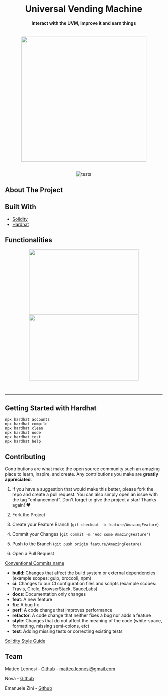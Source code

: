 <div align="center">
   <h1 align="center">Universal Vending Machine</h3>
   <h4 align="center">Interact with the UVM, improve it and earn things</h4> 
</div>
<br>
<div align="center">
  <a>
    <img  border-radius= 50 src="https://lelolobi.com/wp-content/uploads/2021/11/Test-Logo-Small-Black-transparent-1-1.png" width="400" height="400">
  </a>
</div>
<br>
<div align="center">
  
   ![tests](https://github.com/MatteoLeonesi/Universal-Vending-Machine/actions/workflows/animalcrossing-bank-test.yml/badge.svg)

</div>

 

## About The Project



## Built With
* [Solidity](https://docs.soliditylang.org/en/v0.8.13/) 
* [Hardhat](https://hardhat.org/) 


## Functionalities


<div align="center">
  <a>
    <img  src="https://lelolobi.com/wp-content/uploads/2021/11/Test-Logo-Small-Black-transparent-1-1.png" width="350" height="210">
   <img  src="https://lelolobi.com/wp-content/uploads/2021/11/Test-Logo-Small-Black-transparent-1-1.png" width="350" height="210">
  </a>
</div>
<br>

```solidity

  ```
---


## Getting Started with Hardhat 

```shell
npx hardhat accounts
npx hardhat compile
npx hardhat clean
npx hardhat node
npx hardhat test
npx hardhat help
```

## Contributing

Contributions are what make the open source community such an amazing place to learn, inspire, and create. Any contributions you make are **greatly appreciated**. 

1. If you have a suggestion that would make this better, please fork the repo and create a pull request. You can also simply open an issue with the tag "enhancement".
Don't forget to give the project a star! Thanks again! ❤️

1. Fork the Project
2. Create your Feature Branch (`git checkout -b feature/AmazingFeature`)
3. Commit your Changes (`git commit -m 'Add some AmazingFeature'`)
4. Push to the Branch (`git push origin feature/AmazingFeature`)
5. Open a Pull Request

[Conventional Commits name](https://www.conventionalcommits.org/en/v1.0.0/)

* **build**: Changes that affect the build system or external dependencies (example scopes: gulp, broccoli, npm)
* **ci**: Changes to our CI configuration files and scripts (example scopes: Travis, Circle, BrowserStack, SauceLabs)
* **docs**: Documentation only changes
* **feat**: A new feature
* **fix**: A bug fix
* **perf**: A code change that improves performance
* **refactor**: A code change that neither fixes a bug nor adds a feature
* **style**: Changes that do not affect the meaning of the code (white-space, formatting, missing semi-colons, etc)
* **test**: Adding missing tests or correcting existing tests

[Solidity Style Guide](https://docs.soliditylang.org/en/v0.8.11/style-guide.html)


## Team

Matteo Leonesi - [Github](https://github.com/MatteoLeonesi) - matteo.leonesi@gmail.com

Nova - [Github](https://github.com/FoxDev12)

Emanuele Zini - [Github](https://github.com/Gr3it)


